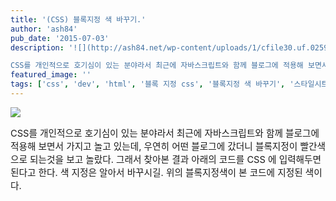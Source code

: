 ```yaml
---
title: '(CSS) 블록지정 색 바꾸기.'
author: 'ash84'
pub_date: '2015-07-03'
description: '![](http://ash84.net/wp-content/uploads/1/cfile30.uf.0259E83D508E8CD11DD47E.jpg)

CSS를 개인적으로 호기심이 있는 분야라서 최근에 자바스크립트와 함께 블로그에 적용해 보면서 가지고 놀고 있는데, 우연히 어떤 블로그에 갔더니 블록지정이 빨간색으로 되는것을 보고 놀랐다. 그래서 찾아본 결과 아래의 코드를 CSS 에 입력해두면 된다고 한다. 색 지정은 알아서 바꾸시길. 위의 블록지정색이 본 코드에 지정된 색이다.'
featured_image: ''
tags: ['css', 'dev', 'html', '블록 지정 css', '블록지정 색 바꾸기', '스타일시트', '티스토리 스킨']
---
```



![](http://ash84.net/wp-content/uploads/1/cfile30.uf.0259E83D508E8CD11DD47E.jpg)

<span style="font-size: 11pt; ">CSS를 개인적으로 호기심이 있는 분야라서 최근에 자바스크립트와 함께 블로그에 적용해 보면서 가지고 놀고 있는데, 우연히 어떤 블로그에 갔더니 블록지정이 빨간색으로 되는것을 보고 놀랐다. 그래서 찾아본 결과 아래의 코드를 CSS 에 입력해두면 된다고 한다. 색 지정은 알아서 바꾸시길. 위의 블록지정색이 본 코드에 지정된 색이다. </span>

<script src="https://gist.github.com/3973765.js"></script>



